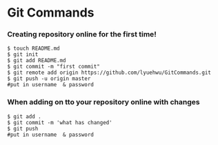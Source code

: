 # Git Commands

### Creating repository online for the <b>first time</b>!

```
$ touch README.md
$ git init
$ git add README.md
$ git commit -m "first commit"
$ git remote add origin https://github.com/lyuehwu/GitCommands.git
$ git push -u origin master
#put in username  & password
```

### When adding on tto your repository online with changes
```
$ git add .
$ git commit -m 'what has changed'
$ git push
#put in username  & password
```
